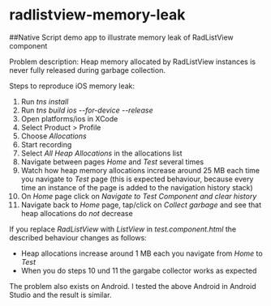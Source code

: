 # radlistview-memory-leak

##Native Script demo app to illustrate memory leak of RadListView component

Problem description: Heap memory allocated by RadListView instances is never fully released during garbage collection.

Steps to reproduce iOS memory leak:
1. Run *tns install*
2. Run *tns build ios --for-device --release*
3. Open platforms/ios in XCode
4. Select Product > Profile
5. Choose *Allocations*
6. Start recording
7. Select *All Heap Allocations* in the allocations list
8. Navigate between pages *Home* and *Test* several times
9. Watch how heap memory allocations increase around 25 MB each time you navigate to *Test* page (this is expected behaviour, because every time an instance of the page is added to the navigation history stack)
10. On *Home* page click on *Navigate to Test Component and clear history*
11. Navigate back to *Home* page, tap/click on *Collect garbage* and see that heap allocations do *not* decrease

If you replace *RadListView* with *ListView* in *test.component.html* the described behaviour changes as follows:
* Heap allocations increase around 1 MB each you navigate from *Home* to *Test*
* When you do steps 10 und 11 the gargabe collector works as expected


The problem also exists on Android. I tested the above Android in Android Studio and the result is similar.




